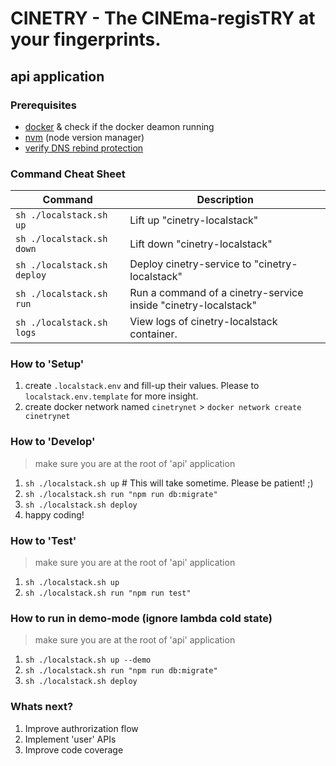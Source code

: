 # CINETRY - The CINEma-regisTRY at your fingerprints.

## api application

### Prerequisites
* [docker](https://docs.docker.com) & check if the docker deamon running
* [nvm](https://github.com/nvm-sh/nvm) (node version manager)
* [verify DNS rebind protection](https://docs.localstack.cloud/localstack/limitations/#dns-rebind-protection)

### Command Cheat Sheet
| Command         | Description                                                  |
|-----------------|--------------------------------------------------------------|
| `sh ./localstack.sh up`         | Lift up "cinetry-localstack"                                  |
| `sh ./localstack.sh down`       | Lift down "cinetry-localstack"                                |
| `sh ./localstack.sh deploy`     | Deploy cinetry-service to "cinetry-localstack"              |
| `sh ./localstack.sh run`        | Run a command of a cinetry-service inside "cinetry-localstack" |
| `sh ./localstack.sh logs`       | View logs of cinetry-localstack container.                    |

### How to 'Setup'

1. create `.localstack.env` and fill-up their values. Please to `localstack.env.template` for more insight.
2. create docker network named `cinetrynet` > `docker network create cinetrynet`

### How to 'Develop'

> make sure you are at the root of 'api' application
1. `sh ./localstack.sh up` # This will take sometime. Please be patient! ;)
2. `sh ./localstack.sh run "npm run db:migrate"`
3. `sh ./localstack.sh deploy`
4. happy coding!

### How to 'Test'

> make sure you are at the root of 'api' application
1. `sh ./localstack.sh up` 
2. `sh ./localstack.sh run "npm run test"` 

### How to run in demo-mode (ignore lambda cold state)

> make sure you are at the root of 'api' application
1. `sh ./localstack.sh up --demo` 
2. `sh ./localstack.sh run "npm run db:migrate"`
3. `sh ./localstack.sh deploy`

### Whats next?

1. Improve authrorization flow
2. Implement 'user' APIs
3. Improve code coverage